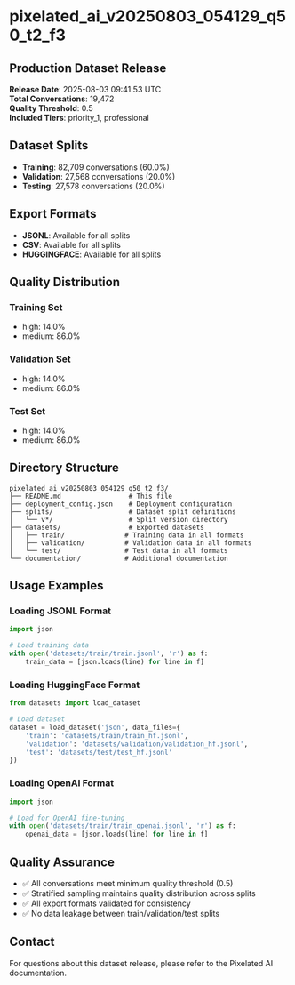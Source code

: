 # pixelated_ai_v20250803_054129_q50_t2_f3

## Production Dataset Release

**Release Date**: 2025-08-03 09:41:53 UTC  
**Total Conversations**: 19,472  
**Quality Threshold**: 0.5  
**Included Tiers**: priority_1, professional  

## Dataset Splits

- **Training**: 82,709 conversations (60.0%)
- **Validation**: 27,568 conversations (20.0%)
- **Testing**: 27,578 conversations (20.0%)

## Export Formats

- **JSONL**: Available for all splits
- **CSV**: Available for all splits
- **HUGGINGFACE**: Available for all splits

## Quality Distribution

### Training Set
- high: 14.0%
- medium: 86.0%

### Validation Set
- high: 14.0%
- medium: 86.0%

### Test Set
- high: 14.0%
- medium: 86.0%

## Directory Structure

```
pixelated_ai_v20250803_054129_q50_t2_f3/
├── README.md                 # This file
├── deployment_config.json    # Deployment configuration
├── splits/                   # Dataset split definitions
│   └── v*/                   # Split version directory
├── datasets/                 # Exported datasets
│   ├── train/               # Training data in all formats
│   ├── validation/          # Validation data in all formats
│   └── test/                # Test data in all formats
└── documentation/           # Additional documentation
```

## Usage Examples

### Loading JSONL Format
```python
import json

# Load training data
with open('datasets/train/train.jsonl', 'r') as f:
    train_data = [json.loads(line) for line in f]
```

### Loading HuggingFace Format
```python
from datasets import load_dataset

# Load dataset
dataset = load_dataset('json', data_files={
    'train': 'datasets/train/train_hf.jsonl',
    'validation': 'datasets/validation/validation_hf.jsonl',
    'test': 'datasets/test/test_hf.jsonl'
})
```

### Loading OpenAI Format
```python
import json

# Load for OpenAI fine-tuning
with open('datasets/train/train_openai.jsonl', 'r') as f:
    openai_data = [json.loads(line) for line in f]
```

## Quality Assurance

- ✅ All conversations meet minimum quality threshold (0.5)
- ✅ Stratified sampling maintains quality distribution across splits
- ✅ All export formats validated for consistency
- ✅ No data leakage between train/validation/test splits

## Contact

For questions about this dataset release, please refer to the Pixelated AI documentation.
